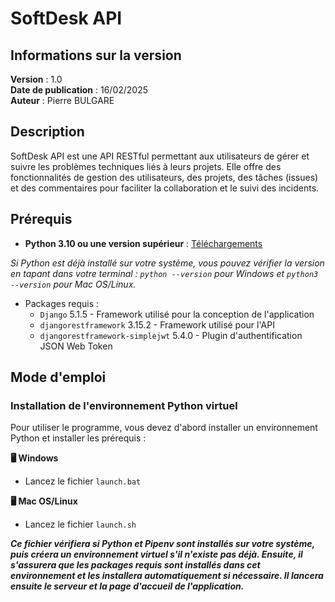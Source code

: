 # SoftDesk API

## Informations sur la version
**Version** : 1.0\
**Date de publication** : 16/02/2025\
**Auteur** : Pierre BULGARE

## Description
SoftDesk API est une API RESTful permettant aux utilisateurs de gérer et suivre les problèmes techniques liés à leurs projets. Elle offre des fonctionnalités de gestion des utilisateurs, des projets, des tâches (issues) et des commentaires pour faciliter la collaboration et le suivi des incidents.

## Prérequis
* **Python 3.10 ou une version supérieur** : [Téléchargements](https://www.python.org/downloads/)

*Si Python est déjà installé sur votre système, vous pouvez vérifier la version en tapant dans votre terminal : `python --version` pour Windows et `python3 --version` pour Mac OS/Linux.*

* Packages requis :
  * `Django` 5.1.5 - Framework utilisé pour la conception de l'application
  * `djangorestframework` 3.15.2 - Framework utilisé pour l'API
  * `djangorestframework-simplejwt` 5.4.0 - Plugin d'authentification JSON Web Token

## Mode d'emploi
### Installation de l'environnement Python virtuel
Pour utiliser le programme, vous devez d'abord installer un environnement Python et installer les prérequis :

**🖥️ Windows**
- Lancez le fichier `launch.bat`

**🖥️ Mac OS/Linux**
- Lancez le fichier `launch.sh`

***Ce fichier vérifiera si Python et Pipenv sont installés sur votre système, puis créera un environnement virtuel s'il n'existe pas déjà. Ensuite, il s'assurera que les packages requis sont installés dans cet environnement et les installera automatiquement si nécessaire. Il lancera ensuite le serveur et la page d'accueil de l'application.***